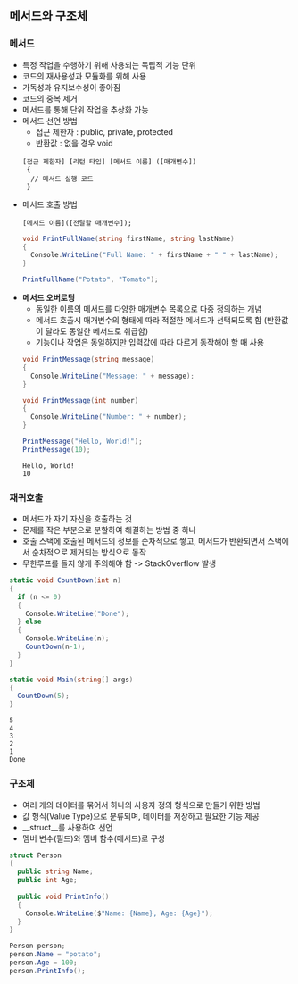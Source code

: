 ## 메서드와 구조체
### 메서드
- 특정 작업을 수행하기 위해 사용되는 독립적 기능 단위
- 코드의 재사용성과 모듈화를 위해 사용
- 가독성과 유지보수성이 좋아짐
- 코드의 중복 제거
- 메서드를 통해 단위 작업을 추상화 가능
- 메서드 선언 방법
  - 접근 제한자 : public, private, protected
  - 반환값 : 없을 경우 void
  ```
  [접근 제한자] [리턴 타입] [메서드 이름] ([매개변수])
   {
   	// 메서드 실행 코드
   }
  ```
- 메서드 호출 방법
  ```
  [메서드 이름]([전달할 매개변수]);
  ```
  ```cs
  void PrintFullName(string firstName, string lastName)
  {
    Console.WriteLine("Full Name: " + firstName + " " + lastName);
  }
  
  PrintFullName("Potato", "Tomato");
  ```
- __메서드 오버로딩__ 
  - 동일한 이름의 메서드를 다양한 매개변수 목록으로 다중 정의하는 개념
  - 메서드 호출시 매개변수의 형태에 따라 적절한 메서드가 선택되도록 함 (반환값이 달라도 동일한 메서드로 취급함)
  - 기능이나 작업은 동일하지만 입력값에 따라 다르게 동작해야 할 때 사용
  ```cs
  void PrintMessage(string message)
  {
    Console.WriteLine("Message: " + message);
  }
  
  void PrintMessage(int number)
  {
    Console.WriteLine("Number: " + number);
  }
  
  PrintMessage("Hello, World!");
  PrintMessage(10);
  ```
  ```
  Hello, World!
  10
  ```
### 재귀호출
- 메서드가 자기 자신을 호출하는 것
- 문제를 작은 부분으로 분할하여 해결하는 방법 중 하나
- 호출 스택에 호출된 메서드의 정보를 순차적으로 쌓고, 메서드가 반환되면서 스택에서 순차적으로 제거되는 방식으로 동작
- 무한루프를 돌지 않게 주의해야 함 -> StackOverflow 발생
```cs
static void CountDown(int n)
{
  if (n <= 0)
  {
    Console.WriteLine("Done");
  } else 
  {
    Console.WriteLine(n);
    CountDown(n-1);
  }
}

static void Main(string[] args)
{
  CountDown(5);
}
```
```
5
4
3
2
1
Done
```

### 구조체
- 여러 개의 데이터를 묶어서 하나의 사용자 정의 형식으로 만들기 위한 방법
- 값 형식(Value Type)으로 분류되며, 데이터를 저장하고 필요한 기능 제공
- __struct__를 사용하여 선언
- 멤버 변수(필드)와 멤버 함수(메서드)로 구성 
```cs
struct Person
{
  public string Name;
  public int Age;
  
  public void PrintInfo()
  {
    Console.WriteLine($"Name: {Name}, Age: {Age}");
  }
}
```
```cs
Person person;
person.Name = "potato";
person.Age = 100;
person.PrintInfo();
```